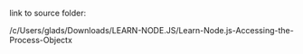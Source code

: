 link to source folder:

/c/Users/glads/Downloads/LEARN-NODE.JS/Learn-Node.js-Accessing-the-Process-Objectx
